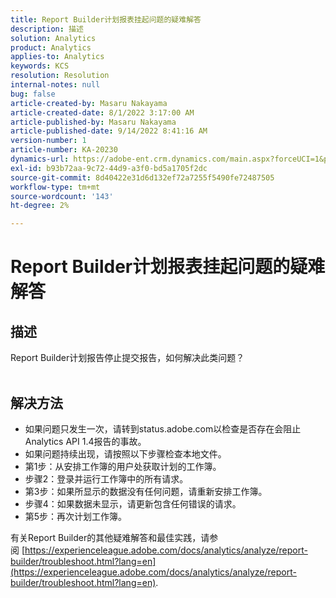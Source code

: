 ```yaml
---
title: Report Builder计划报表挂起问题的疑难解答
description: 描述
solution: Analytics
product: Analytics
applies-to: Analytics
keywords: KCS
resolution: Resolution
internal-notes: null
bug: false
article-created-by: Masaru Nakayama
article-created-date: 8/1/2022 3:17:00 AM
article-published-by: Masaru Nakayama
article-published-date: 9/14/2022 8:41:16 AM
version-number: 1
article-number: KA-20230
dynamics-url: https://adobe-ent.crm.dynamics.com/main.aspx?forceUCI=1&pagetype=entityrecord&etn=knowledgearticle&id=bd999166-4811-ed11-b83d-00224808629f
exl-id: b93b72aa-9c72-44d9-a3f0-bd5a1705f2dc
source-git-commit: 8d40422e31d6d132ef72a7255f5490fe72487505
workflow-type: tm+mt
source-wordcount: '143'
ht-degree: 2%

---
```


# Report Builder计划报表挂起问题的疑难解答

## 描述

Report Builder计划报告停止提交报告，如何解决此类问题？
<br> 

## 解决方法


- 如果问题只发生一次，请转到status.adobe.com以检查是否存在会阻止Analytics API 1.4报告的事故。
- 如果问题持续出现，请按照以下步骤检查本地文件。
- 第1步：从安排工作簿的用户处获取计划的工作簿。
- 步骤2：登录并运行工作簿中的所有请求。
- 第3步：如果所显示的数据没有任何问题，请重新安排工作簿。
- 步骤4：如果数据未显示，请更新包含任何错误的请求。
- 第5步：再次计划工作簿。


有关Report Builder的其他疑难解答和最佳实践，请参阅 [https://experienceleague.adobe.com/docs/analytics/analyze/report-builder/troubleshoot.html?lang=en](https://experienceleague.adobe.com/docs/analytics/analyze/report-builder/troubleshoot.html?lang=en).
